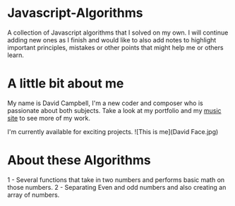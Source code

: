 # Javascript-Algorithms
A collection of Javascript algorithms that I solved on my own. I will continue adding new ones as I finish and would like to also add notes to highlight important principles, mistakes or other points that might help me or others learn.

# A little bit about me
  My name is David Campbell,  I'm a new coder and composer who is passionate about both subjects. Take a look at my portfolio and my [music site](www.davidhalcampbell.com) to see more of my work.

 I'm currently available for exciting projects. ![This is me](David Face.jpg)

 #  About these Algorithms
 1 -  Several functions that take in two numbers and performs basic math on those numbers.
 2 - Separating Even and odd numbers and also creating an array of numbers.
